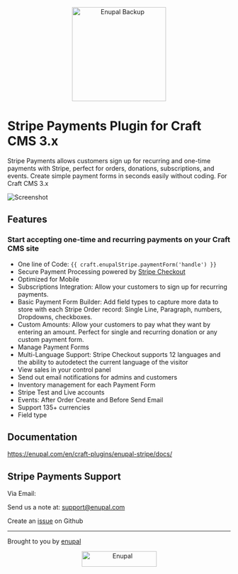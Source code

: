 <p align="center">
	<a href="https://enupal.com/en/craft-plugins/enupal-stripe/docs/" target="_blank">
	<img width="212" height="212" src="https://enupal.com/assets/docs/stripe-payments-icon.svg" alt="Enupal Backup"></a>
</p>

# Stripe Payments Plugin for Craft CMS 3.x

Stripe Payments allows customers sign up for recurring and one-time payments with Stripe, perfect for orders, donations, subscriptions, and events. Create simple payment forms in seconds easily without coding. For Craft CMS 3.x

![Screenshot](https://enupal.com/assets/docs/stripe-payments-cover-white.png)

## Features

### Start accepting one-time and recurring payments on your Craft CMS site 

 * One line of Code: `{{ craft.enupalStripe.paymentForm('handle') }} `
 * Secure Payment Processing powered by [Stripe Checkout](https://stripe.com/checkout)
 * Optimized for Mobile
 * Subscriptions Integration: Allow your customers to sign up for recurring payments.
 * Basic Payment Form Builder: Add field types to capture more data to store with each Stripe Order record: Single Line, Paragraph, numbers, Dropdowns, checkboxes.
 * Custom Amounts: Allow your customers to pay what they want by entering an amount. Perfect for single and recurring donation or any custom payment form.
 * Manage Payment Forms
 * Multi-Language Support: Stripe Checkout supports 12 languages and the ability to autodetect the current language of the visitor
 * View sales in your control panel
 * Send out email notifications for admins and customers 
 * Inventory management for each Payment Form
 * Stripe Test and Live accounts
 * Events: After Order Create and Before Send Email
 * Support 135+ currencies 
 * Field type

## Documentation

https://enupal.com/en/craft-plugins/enupal-stripe/docs/

## Stripe Payments Support

Via Email:

Send us a note at: support@enupal.com

Create an [issue](https://github.com/enupal/enupal-stripe/issues) on Github

------------------------------------------------------------

Brought to you by [enupal](https://enupal.com/en)

<p align="center">
  <a href="https://enupal.com/en" target="_blank">
  <img width="169" height="35" src="https://enupal.com/assets/docs/enupal-logo.png" alt="Enupal"></a>
</p>





